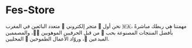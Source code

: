 # Fes-Store
نحن أول 🥇 متجر إلكتروني 🛒 متعدد البائعين في المغرب 🇲🇦، مهمتنا هي ربطك مباشرةً بأفضل المنتجات المصنوعة بحب 💖 من قبل الحرفيين الموهوبين 👩‍🎨، والمصممين المبدعين 🎨، وروّاد الأعمال الطموحين 🚀 المحليين.
